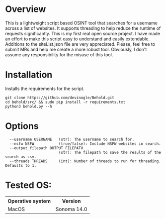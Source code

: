 
# Overview
This is a lightweight script based OSINT tool that searches for a username across a list of websites. It supports threading
to help reduce the runtime of requests significantly. This is my first real open source project. I have made 
an effort to make this script easy to understand and easily extendable. Additions to the siteList.json file are 
very appreciated. Please, feel free to submit MRs and help me create a more robust tool. Obviously, I don't assume any
responsibility for the misuse of this tool.

# Installation
Installs the requirements for the script.

    git clone https://github.com/devinogle/Behold.git
    cd behold/src/ && sudo pip install -r requirements.txt
    python3 behold.py --h

# Options
```
  --username USERNAME   (str): The username to search for.
  --nsfw NSFW           (true/false): Include NSFW websites in search.
  --output_filepath OUTPUT_FILEPATH
                        (str): The filepath to save the results of the search as csv.
  --threads THREADS     (int): Number of threads to run for threading. Defaults to 1.
```

# Tested OS:
<table>
    <tr>
        <th>Operative system</th>
        <th> Version </th>
    </tr>
    <tr>
        <td>MacOS</td>
        <td> Sonoma 14.0 </td>
    </tr>
</table>